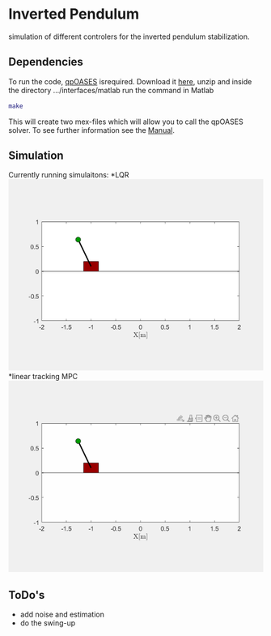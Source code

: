 # Inverted Pendulum
simulation of different controlers for the inverted pendulum stabilization.

## Dependencies
To run the code, [qpOASES](https://www.coin-or.org/qpOASES/doc/3.2/doxygen/index.html) isrequired.
Download it [here](https://github.com/coin-or/qpOASES), unzip and inside the directory .../interfaces/matlab run the command in Matlab

```matlab
make
```

This will create two mex-files which will allow you to call the qpOASES solver.
To see further information see the [Manual](https://www.coin-or.org/qpOASES/doc/3.0/manual.pdf).

## Simulation
Currently running simulaitons:
*LQR
<img src="https://github.com/wernertimothy/InvertedPendulum/blob/master/doc/LQR.gif" />
*linear tracking MPC
<img src="https://github.com/wernertimothy/InvertedPendulum/blob/master/doc/MPC.gif" />

## ToDo's
* add noise and estimation
* do the swing-up